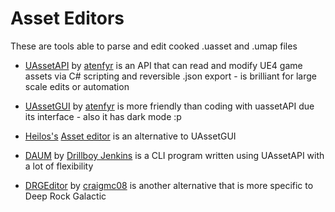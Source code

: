 # Asset Editors
These are tools able to parse and edit cooked .uasset and .umap files

  - [UAssetAPI](https://github.com/atenfyr/UAssetAPI) by [atenfyr](https://github.com/atenfyr) is an API that can read and modify UE4 game assets via C# scripting and reversible .json export - is brilliant for large scale edits or automation

  - [UAssetGUI](https://github.com/atenfyr/UAssetGUI/releases) by [atenfyr](https://github.com/atenfyr) is more friendly than coding with uassetAPI due its interface - also it has dark mode :p

  - [Heilos's](https://github.com/kaiheilos) [Asset editor](https://github.com/kaiheilos/Utilities) is an alternative to UAssetGUI

  - [DAUM](https://github.com/DarthPointer/DAUM) by [Drillboy Jenkins](https://github.com/DarthPointer) is a CLI program written using UAssetAPI with a lot of flexibility

  - [DRGEditor](https://github.com/craigmc08/drg-editor) by [craigmc08](https://github.com/craigmc08) is another alternative that is more specific to Deep Rock Galactic